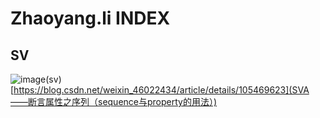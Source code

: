 # Zhaoyang.li INDEX
## SV
![image](https://user-images.githubusercontent.com/16877102/122187958-1a96cd80-cec2-11eb-8d2b-f11ee5103dbc.png)(sv)
[https://blog.csdn.net/weixin_46022434/article/details/105469623](SVA——断言属性之序列（sequence与property的用法）)
